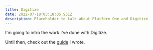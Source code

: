 ```yaml
---
title: Digitize
date: 2022-07-18T03:18:05.931Z
description: Placeholder to talk about Platform One and Digitize
---
```

I'm going to intro the work I've done with Digitize.

Until then, check out the [guide](https://alexjbuck.github.io/digitize-guide/) I wrote.
